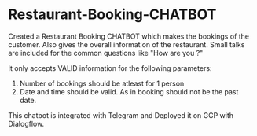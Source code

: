 # Restaurant-Booking-CHATBOT

Created a Restaurant Booking CHATBOT which makes the bookings of the customer. Also gives the overall information of the restaurant.
Small talks are included for the common questions like "How are you ?"

It only accepts VALID information for the following parameters:
1. Number of bookings should be atleast for 1 person
2. Date and time should be valid. As in booking should not be the past date.

This chatbot is integrated with Telegram and Deployed it on GCP with Dialogflow.
